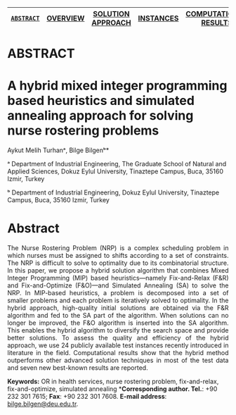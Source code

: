 [```ABSTRACT```](/README.md) | [OVERVIEW](Instances/README.md)  | [SOLUTION APPROACH](Instances/README.md)  | [INSTANCES](Instances/README.md)  | [COMPUTATIONAL RESULTS](Instances/README.md) 
------------- | ------------- | ------------- | ------------- | -------------

ABSTRACT
====================

A hybrid mixed integer programming based heuristics and simulated annealing approach for solving nurse rostering problems
====================
Aykut Melih Turhanᵃ, Bilge Bilgenᵇ*

ᵃ Department of Industrial Engineering, The Graduate School of Natural and Applied Sciences, Dokuz Eylul University, Tinaztepe Campus, Buca, 35160 Izmir, Turkey

ᵇ Department of Industrial Engineering, Dokuz Eylul University, Tinaztepe Campus, Buca, 35160 Izmir, Turkey



Abstract
====================
<p align="justify">The Nurse Rostering Problem (NRP) is a complex scheduling problem in which nurses must be assigned to shifts according to a set of constraints. The NRP is difficult to solve to optimality due to its combinatorial structure. In this paper, we propose a hybrid solution algorithm that combines Mixed Integer Programming (MIP) based heuristics—namely Fix-and-Relax (F&R) and Fix-and-Optimize (F&O)—and Simulated Annealing (SA) to solve the NRP. In MIP-based heuristics, a problem is decomposed into a set of smaller problems and each problem is iteratively solved to optimality. In the hybrid approach, high-quality initial solutions are obtained via the F&R algorithm and fed to the SA part of the algorithm. When solutions can no longer be improved, the F&O algorithm is inserted into the SA algorithm. This enables the hybrid algorithm to diversify the search space and provide better solutions. To assess the quality and efficiency of the hybrid approach, we use 24 publicly available test instances recently introduced in literature in the field. Computational results show that the hybrid method outperforms other advanced solution techniques in most of the test data and seven new best-known results are reported.</p>

**Keywords:**
OR in health services, nurse rostering problem, fix-and-relax, fix-and-optimize, simulated annealing
***Corresponding author. Tel.**: +90 232 301 7615; **Fax**: +90 232 301 7608.
**E-mail address**: bilge.bilgen@deu.edu.tr.
